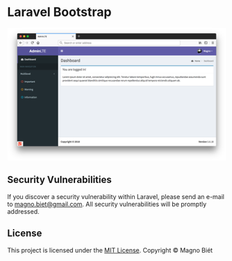 # Laravel Bootstrap

![Laravel Bootstrap screen shot](screenshot.png)

## Security Vulnerabilities

If you discover a security vulnerability within Laravel, please send an e-mail to [magno.biet@gmail.com](mailto:magno.biet@gmail.com). All security vulnerabilities will be promptly addressed.

## License

This project is licensed under the [MIT License](https://magno.mit-license.org/2018). Copyright © Magno Biét
